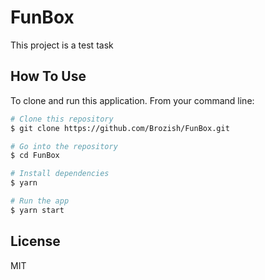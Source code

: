 # FunBox #

This project is a test task

## How To Use ##

To clone and run this application. From your command line:

```bash
# Clone this repository
$ git clone https://github.com/Brozish/FunBox.git

# Go into the repository
$ cd FunBox

# Install dependencies
$ yarn

# Run the app
$ yarn start
```

## License ##

MIT
